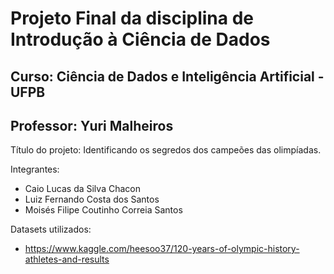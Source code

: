 # Projeto Final da disciplina de Introdução à Ciência de Dados
## Curso: Ciência de Dados e Inteligência Artificial - UFPB
## Professor: Yuri Malheiros

Título do projeto: Identificando os segredos dos campeões das olimpíadas.

Integrantes: 
- Caio Lucas da Silva Chacon
- Luiz Fernando Costa dos Santos
- Moisés Filipe Coutinho Correia Santos

Datasets utilizados:
- https://www.kaggle.com/heesoo37/120-years-of-olympic-history-athletes-and-results

